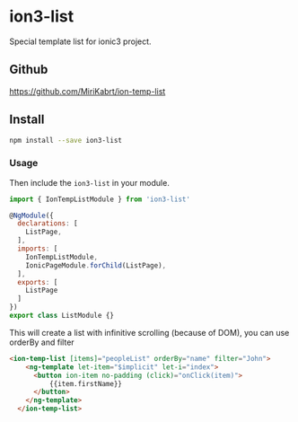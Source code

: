 # ion3-list
Special template list for ionic3 project. 

## Github
https://github.com/MiriKabrt/ion-temp-list


## Install

```bash
npm install --save ion3-list
```

### Usage

Then include the `ion3-list` in your module.


```javascript
import { IonTempListModule } from 'ion3-list'

@NgModule({
  declarations: [
    ListPage,
  ],
  imports: [
    IonTempListModule,
    IonicPageModule.forChild(ListPage),
  ],
  exports: [
    ListPage
  ]
})
export class ListModule {}
```

This will create a list with infinitive scrolling (because of DOM), you can use orderBy and filter

```html
<ion-temp-list [items]="peopleList" orderBy="name" filter="John">
    <ng-template let-item="$implicit" let-i="index">
      <button ion-item no-padding (click)="onClick(item)">
          {{item.firstName}}
      </button>
    </ng-template>
  </ion-temp-list>
```
   